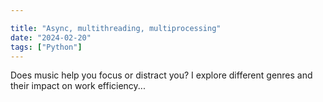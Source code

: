 ```yaml
---

title: "Async, multithreading, multiprocessing"
date: "2024-02-20"
tags: ["Python"]
---
```


Does music help you focus or distract you? I explore different genres and their impact on work efficiency...
